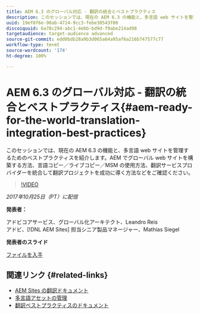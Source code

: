 ```yaml
---
title: AEM 6.3 のグローバル対応 - 翻訳の統合とベストプラクティス
description: このセッションでは、現在の AEM 6.3 の機能と、多言語 web サイトを管理するためのベストプラクティスを紹介します。AEM でグローバル web サイトを構築する方法、言語コピー／ライブコピー／MSM の使用方法、翻訳サービスプロバイダーを統合して翻訳プロジェクトを成功に導く方法などをご確認ください。
uuid: 19ef8f6e-90ab-4724-9cc3-febe30543f00
discoiquuid: 6a78c294-abc1-4ebb-bd9d-f9abe214ad98
targetaudience: target-audience advanced
source-git-commit: edd0bdb28a9b3d065a64a95af6a216b747577c77
workflow-type: tm+mt
source-wordcount: '174'
ht-degree: 100%

---
```


# AEM 6.3 のグローバル対応 - 翻訳の統合とベストプラクティス{#aem-ready-for-the-world-translation-integration-best-practices}

このセッションでは、現在の AEM 6.3 の機能と、多言語 web サイトを管理するためのベストプラクティスを紹介します。AEM でグローバル web サイトを構築する方法、言語コピー／ライブコピー／MSM の使用方法、翻訳サービスプロバイダーを統合して翻訳プロジェクトを成功に導く方法などをご確認ください。

>[!VIDEO](https://video.tv.adobe.com/v/21532/?quality=9)

*2017年10月25日（PT）に配信*

**発表者：**

アドビコアサービス、グローバル化アーキテクト、Leandro Reis\
アドビ、[!DNL AEM Sites] 担当シニア製品マネージャー、Mathias Siegel

**発表者のスライド**

[ファイルを入手](assets/immerse-2017-translationpresentation-rev1.pdf)

## 関連リンク {#related-links}

* [AEM Sites の翻訳ドキュメント](https://docs.adobe.com/docs/en/aem/6-3/administer/sites/translation.html)
* [多言語アセットの管理](https://docs.adobe.com/docs/ja/aem/6-3/author/assets/managing-assets-touch-ui/multilingual-assets.html)
* [翻訳ベストプラクティスのドキュメント](https://helpx.adobe.com/jp/experience-manager/6-3/sites/administering/using/tc-bp.html)
